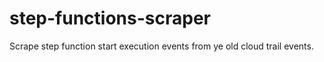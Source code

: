 # step-functions-scraper

Scrape step function start execution events from ye old cloud trail events.